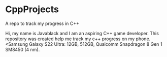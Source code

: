 # CppProjects
A repo to track my progress in C++ 


Hi, my name is Javablack and I am an aspiring C++ game developer. This repository was created help me track my c++ progress on my phone. <Samsung Galaxy S22 Ultra: 12GB, 512GB, Qualcomm Snapdragon 8 Gen 1 SM8450 (4 nm).
